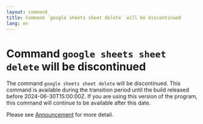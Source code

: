 ```yaml
---
layout: command
title: Command `google sheets sheet delete` will be discontinued
lang: en
---
```


# Command `google sheets sheet delete` will be discontinued

The command `google sheets sheet delete` will be discontinued.
This command is available during the transition period until the build released before 2024-06-30T15:00:00Z. If you are using this version of the program, this command will continue to be available after this date.

Please see [Announcement](https://github.com/watermint/toolbox/discussions/835) for more detail.


